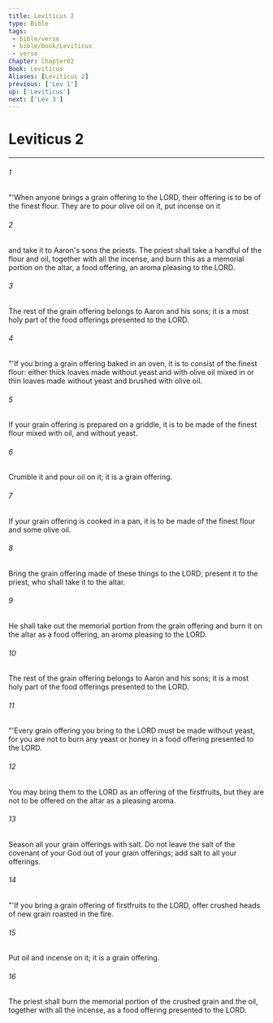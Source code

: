 ```yaml
---
title: Leviticus 2
type: Bible
tags:
 - bible/verse
 - bible/book/Leviticus
 - verse
Chapter: Chapter02
Book: Leviticus
Aliases: [Leviticus 2]
previous: ['Lev 1']
up: ['Leviticus']
next: ['Lev 3']
---
```

# Leviticus 2

***


###### 1 
"'When anyone brings a grain offering to the LORD, their offering is to be of the finest flour. They are to pour olive oil on it, put incense on it 

###### 2 
and take it to Aaron's sons the priests. The priest shall take a handful of the flour and oil, together with all the incense, and burn this as a memorial portion on the altar, a food offering, an aroma pleasing to the LORD. 

###### 3 
The rest of the grain offering belongs to Aaron and his sons; it is a most holy part of the food offerings presented to the LORD. 

###### 4 
"'If you bring a grain offering baked in an oven, it is to consist of the finest flour: either thick loaves made without yeast and with olive oil mixed in or thin loaves made without yeast and brushed with olive oil. 

###### 5 
If your grain offering is prepared on a griddle, it is to be made of the finest flour mixed with oil, and without yeast. 

###### 6 
Crumble it and pour oil on it; it is a grain offering. 

###### 7 
If your grain offering is cooked in a pan, it is to be made of the finest flour and some olive oil. 

###### 8 
Bring the grain offering made of these things to the LORD; present it to the priest, who shall take it to the altar. 

###### 9 
He shall take out the memorial portion from the grain offering and burn it on the altar as a food offering, an aroma pleasing to the LORD. 

###### 10 
The rest of the grain offering belongs to Aaron and his sons; it is a most holy part of the food offerings presented to the LORD. 

###### 11 
"'Every grain offering you bring to the LORD must be made without yeast, for you are not to burn any yeast or honey in a food offering presented to the LORD. 

###### 12 
You may bring them to the LORD as an offering of the firstfruits, but they are not to be offered on the altar as a pleasing aroma. 

###### 13 
Season all your grain offerings with salt. Do not leave the salt of the covenant of your God out of your grain offerings; add salt to all your offerings. 

###### 14 
"'If you bring a grain offering of firstfruits to the LORD, offer crushed heads of new grain roasted in the fire. 

###### 15 
Put oil and incense on it; it is a grain offering. 

###### 16 
The priest shall burn the memorial portion of the crushed grain and the oil, together with all the incense, as a food offering presented to the LORD. 
